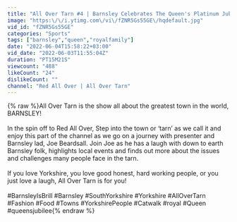 ```yaml
---
title: "All Over Tarn #4 | Barnsley Celebrates The Queen's Platinum Jubilee"
image: "https:\/\/i.ytimg.com\/vi\/fZNR5Gs55GE\/hqdefault.jpg"
vid_id: "fZNR5Gs55GE"
categories: "Sports"
tags: ["barnsley","queen","royalfamily"]
date: "2022-06-04T15:58:22+03:00"
vid_date: "2022-06-03T11:55:04Z"
duration: "PT15M21S"
viewcount: "488"
likeCount: "24"
dislikeCount: ""
channel: "Red All Over | All Over Tarn"
---
```

{% raw %}All Over Tarn is the show all about the greatest town in the world, BARNSLEY! <br /><br />In the spin off to Red All Over, Step into the town or ‘tarn’ as we call it and enjoy this part of the channel as we go on a journey with presenter and Barnsley lad, Joe Beardsall. Join Joe as he has a laugh with down to earth Barnsley folk, highlights local events and finds out more about the issues and challenges many people face in the tarn. <br /><br />If you love Yorkshire, you love good honest, hard working people, or you just love a laugh, All Over Tarn is for you! <br /><br />#BarnsleyIsBrill #Barnsley #SouthYorkshire #Yorkshire #AllOverTarn #Fashion #Food #Towns #YorkshirePeople #Catwalk #royal #Queen #queensjubilee{% endraw %}
